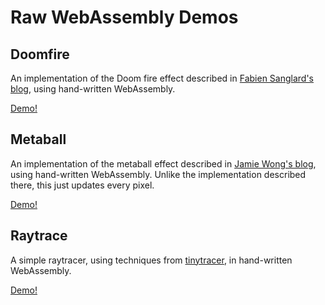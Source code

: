 # Raw WebAssembly Demos

## Doomfire

An implementation of the Doom fire effect described in
[Fabien Sanglard's blog][1], using hand-written WebAssembly.

[Demo!][2]

## Metaball

An implementation of the metaball effect described in [Jamie Wong's blog][3],
using hand-written WebAssembly. Unlike the implementation described there, this
just updates every pixel.

[Demo!][4]

## Raytrace

A simple raytracer, using techniques from [tinytracer][5], in hand-written
WebAssembly.

[Demo!][6]

[1]: http://fabiensanglard.net/doom_fire_psx/index.html
[2]: https://binji.github.io/raw-wasm/doomfire
[3]: http://jamie-wong.com/2014/08/19/metaballs-and-marching-squares/
[4]: https://binji.github.io/raw-wasm/metaball
[5]: https://github.com/ssloy/tinyraytracer/wiki/Part-1:-understandable-raytracing
[6]: https://binji.github.io/raw-wasm/raytrace
